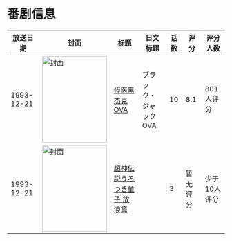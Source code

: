 # 番剧信息

|放送日期|封面|标题|日文标题|话数|评分|评分人数|
|---|---|---|---|---|---|---|
|1993-12-21|<img src="//lain.bgm.tv/pic/cover/c/67/05/52787_wC3v7.jpg" alt="封面" style="width:150px;height:200px;object-fit:cover;">|[怪医黑杰克 OVA](https://bangumi.tv/subject/52787)|ブラック・ジャック OVA|10|8.1|801人评分|
|1993-12-21|<img src="/img/no_icon_subject.png" alt="封面" style="width:150px;height:200px;object-fit:cover;">|[超神伝説うろつき童子 放浪篇](https://bangumi.tv/subject/446427)||3|暂无评分|少于10人评分|
